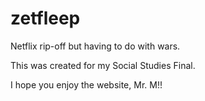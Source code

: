 # zetfleep
Netflix rip-off but having to do with wars.

This was created for my Social Studies Final.

I hope you enjoy the website, Mr. M!!
